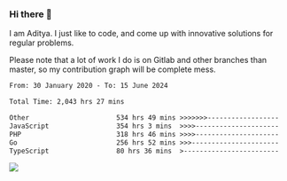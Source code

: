 ### Hi there 👋

I am Aditya. I just like to code, and come up with innovative solutions for regular problems.

Please note that a lot of work I do is on Gitlab and other branches than master, so my contribution graph will be complete mess.

<!--START_SECTION:waka-->

```txt
From: 30 January 2020 - To: 15 June 2024

Total Time: 2,043 hrs 27 mins

Other                      534 hrs 49 mins >>>>>>>------------------   26.17 %
JavaScript                 354 hrs 3 mins  >>>>---------------------   17.33 %
PHP                        318 hrs 46 mins >>>>---------------------   15.60 %
Go                         256 hrs 52 mins >>>----------------------   12.57 %
TypeScript                 80 hrs 36 mins  >------------------------   03.94 %
```

<!--END_SECTION:waka-->

![](https://komarev.com/ghpvc/?username=BrainBuzzer)
